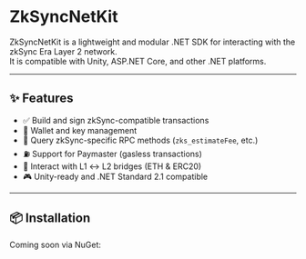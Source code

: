 # ZkSyncNetKit

ZkSyncNetKit is a lightweight and modular .NET SDK for interacting with the zkSync Era Layer 2 network.  
It is compatible with Unity, ASP.NET Core, and other .NET platforms.

---

## ✨ Features

- ✅ Build and sign zkSync-compatible transactions
- 🔐 Wallet and key management
- 🧠 Query zkSync-specific RPC methods (`zks_estimateFee`, etc.)
- ⛽️ Support for Paymaster (gasless transactions)
- 🔁 Interact with L1 ↔ L2 bridges (ETH & ERC20)
- 🎮 Unity-ready and .NET Standard 2.1 compatible

---

## 📦 Installation

Coming soon via NuGet:


